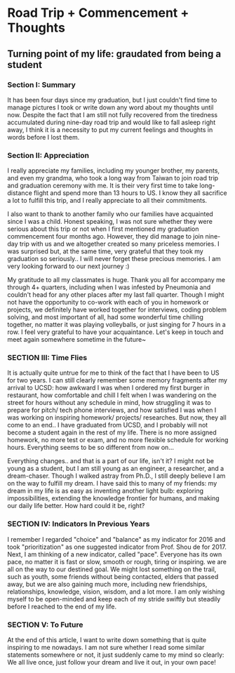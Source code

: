 # Road Trip + Commencement + Thoughts
## Turning point of my life: graudated from being a student


### Section I: Summary
It has been four days since my graduation, but I just couldn't find time to manage pictures I took or write down any word about my thoughts until now. Despite the fact that I am still not fully recovered from the tiredness accumulated during nine-day road trip and would like to fall asleep right away, I think it is a necessity to put my current feelings and thoughts in words before I lost them.


### Section II: Appreciation
I really appreciate my families, including my younger brother, my parents, and even my grandma, who took a long way from Taiwan to join road trip and graduation ceremony with me. It is their very first time to take long-distance flight and spend more than 13 hours to US. I know they all sacrifice a lot to fulfill this trip, and I really appreciate to all their commitments.

I also want to thank to another family who our families have acquainted since I was a child. Honest speaking, I was not sure whether they were serious about this trip or not when I first mentioned my graduation commencement four months ago. However, they did manage to join nine-day trip with us and we altogether created so many priceless memories. I was surprised but, at the same time, very grateful that they took my graduation so seriously.. I will never forget these precious memories. I am very looking forward to our next journey :)

My gratitude to all my classmates is huge. Thank you all for accompany me through 4+ quarters, including when I was infested by Pneumonia and couldn't head for any other places after my last fall quarter. Though I might not have the opportunity to co-work with each of you in homework or projects, we definitely have worked together for interviews, coding problem solving, and most important of all, had some wonderful time chilling together, no matter it was playing volleyballs, or just singing for 7 hours in a row. I feel very grateful to have your acquaintance. Let's keep in touch and meet again somewhere sometime in the future~


### SECTION III: Time Flies
It is actually quite untrue for me to think of the fact that I have been to US for two years. I can still clearly remember some memory fragments after my arrival to UCSD: how awkward I was when I ordered my first burger in restaurant, how comfortable and chill I felt when I was wandering on the street for hours without any schedule in mind, how struggling it was to prepare for pitch/ tech phone interviews, and how satisfied I was when I was working on inspiring homework/ projects/ researches. But now, they all come to an end.. I have graduated from UCSD, and I probably will not become a student again in the rest of my life. There is no more assigned homework, no more test or exam, and no more flexible schedule for working hours. Everything seems to be so different from now on...

Everything changes.. and that is a part of our life, isn't it? I might not be young as a student, but I am still young as an engineer, a researcher, and a dream-chaser. Though I walked astray from Ph.D., I still deeply believe I am on the way to fulfill my dream. I have said this to many of my friends: my dream in my life is as easy as inventing another light bulb: exploring impossibilities, extending the knowledge frontier for humans, and making our daily life better. How hard could it be, right?


### SECTION IV: Indicators In Previous Years
I remember I regarded "choice" and "balance" as my indicator for 2016 and took "prioritization" as one suggested indicator from Prof. Shou de for 2017. Next, I am thinking of a new indicator, called "pace". Everyone has its own pace, no matter it is fast or slow, smooth or rough, tiring or inspiring. we are all on the way to our destined goal. We might lost something on the trail, such as youth, some friends without being contacted, elders that passed away, but we are also gaining much more, including new friendships, relationships, knowledge, vision, wisdom, and a lot more. I am only wishing myself to be open-minded and keep each of my stride swiftly but steadily before I reached to the end of my life.


### SECTION V: To Future
At the end of this article, I want to write down something that is quite inspiring to me nowadays. I am not sure whether I read some similar statements somewhere or not, it just suddenly came to my mind so clearly:
We all live once, just follow your dream and live it out, in your own pace!
